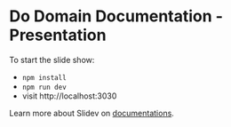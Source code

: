 # Do Domain Documentation - Presentation

To start the slide show:

- `npm install`
- `npm run dev`
- visit http://localhost:3030


Learn more about Slidev on [documentations](https://sli.dev/).
